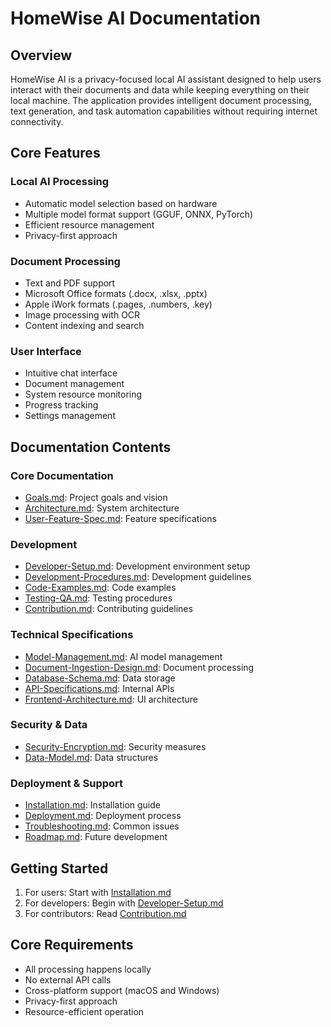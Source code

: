 # HomeWise AI Documentation

## Overview

HomeWise AI is a privacy-focused local AI assistant designed to help users interact with their documents and data while keeping everything on their local machine. The application provides intelligent document processing, text generation, and task automation capabilities without requiring internet connectivity.

## Core Features

### Local AI Processing

- Automatic model selection based on hardware
- Multiple model format support (GGUF, ONNX, PyTorch)
- Efficient resource management
- Privacy-first approach

### Document Processing

- Text and PDF support
- Microsoft Office formats (.docx, .xlsx, .pptx)
- Apple iWork formats (.pages, .numbers, .key)
- Image processing with OCR
- Content indexing and search

### User Interface

- Intuitive chat interface
- Document management
- System resource monitoring
- Progress tracking
- Settings management

## Documentation Contents

### Core Documentation

- [Goals.md](Goals.md): Project goals and vision
- [Architecture.md](Architecture.md): System architecture
- [User-Feature-Spec.md](User-Feature-Spec.md): Feature specifications

### Development

- [Developer-Setup.md](Developer-Setup.md): Development environment setup
- [Development-Procedures.md](Development-Procedures.md): Development guidelines
- [Code-Examples.md](Code-Examples.md): Code examples
- [Testing-QA.md](Testing-QA.md): Testing procedures
- [Contribution.md](Contribution.md): Contributing guidelines

### Technical Specifications

- [Model-Management.md](Model-Management.md): AI model management
- [Document-Ingestion-Design.md](Document-Ingestion-Design.md): Document processing
- [Database-Schema.md](Database-Schema.md): Data storage
- [API-Specifications.md](API-Specifications.md): Internal APIs
- [Frontend-Architecture.md](Frontend-Architecture.md): UI architecture

### Security & Data

- [Security-Encryption.md](Security-Encryption.md): Security measures
- [Data-Model.md](Data-Model.md): Data structures

### Deployment & Support

- [Installation.md](Installation.md): Installation guide
- [Deployment.md](Deployment.md): Deployment process
- [Troubleshooting.md](Troubleshooting.md): Common issues
- [Roadmap.md](Roadmap.md): Future development

## Getting Started

1. For users: Start with [Installation.md](Installation.md)
2. For developers: Begin with [Developer-Setup.md](Developer-Setup.md)
3. For contributors: Read [Contribution.md](Contribution.md)

## Core Requirements

- All processing happens locally
- No external API calls
- Cross-platform support (macOS and Windows)
- Privacy-first approach
- Resource-efficient operation
